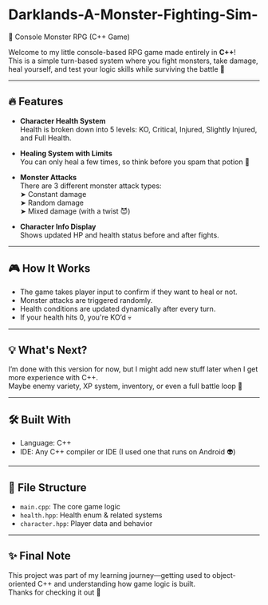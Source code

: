 # Darklands-A-Monster-Fighting-Sim-

🐲 Console Monster RPG (C++ Game)

Welcome to my little console-based RPG game made entirely in **C++**!  
This is a simple turn-based system where you fight monsters, take damage, heal yourself, and test your logic skills while surviving the battle 👾

---

## 🔥 Features

- **Character Health System**  
  Health is broken down into 5 levels: KO, Critical, Injured, Slightly Injured, and Full Health.

- **Healing System with Limits**  
  You can only heal a few times, so think before you spam that potion 🧪

- **Monster Attacks**  
  There are 3 different monster attack types:  
  ➤ Constant damage  
  ➤ Random damage  
  ➤ Mixed damage (with a twist 😈)

- **Character Info Display**  
  Shows updated HP and health status before and after fights.

---

## 🎮 How It Works

- The game takes player input to confirm if they want to heal or not.
- Monster attacks are triggered randomly.
- Health conditions are updated dynamically after every turn.
- If your health hits 0, you're KO’d 💀

---

## 💡 What's Next?

I’m done with this version for now, but I might add new stuff later when I get more experience with C++.  
Maybe enemy variety, XP system, inventory, or even a full battle loop 👀

---

## 🛠 Built With

- Language: C++  
- IDE: Any C++ compiler or IDE (I used one that runs on Android 👽)

---

## 📂 File Structure

- `main.cpp`: The core game logic
- `health.hpp`: Health enum & related systems
- `character.hpp`: Player data and behavior

---

## ✨ Final Note

This project was part of my learning journey—getting used to object-oriented C++ and understanding how game logic is built.  
Thanks for checking it out 💖
